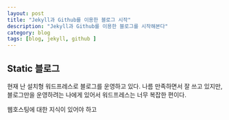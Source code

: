 ```yaml
---
layout: post
title: "Jekyll과 Github를 이용한 블로그 시작"
description: "Jekyll과 Github를 이용한 블로그를 시작해본다"
category: blog
tags: [blog, jekyll, github ]
---
```


## Static 블로그
현재 난 설치형 워드프레스로 블로그를 운영하고 있다. 나름 만족하면서 잘 쓰고 있지만, 블로그만을 운영하려는 나에게 있어서 워드프레스는 너무 복잡한 편이다.

웹호스팅에 대한 지식이 있어야 하고